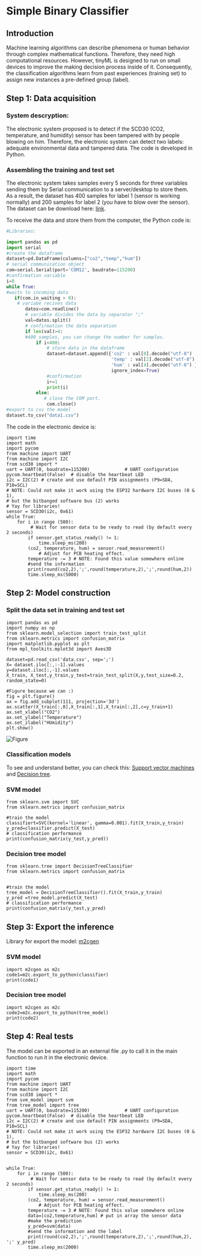 # Simple Binary Classifier #

## Introduction ##

Machine learning algorithms can describe phenomena or human behavior through complex mathematical functions. Therefore, they need high computational resources. However, tinyML is designed to run on small devices to improve the making decision process inside of it. Consequently, the classification algorithms learn from past experiences 
(training set) to assign new instances a pre-defined group (label). 

## Step 1: Data acquisition ##

### System descryption: ###

The electronic system proposed is to detect if the SCD30 (CO2, temperature, and humidity) sensor has been tampered with by people blowing on him. Therefore, the electronic system can detect two labels: adequate environmental data and tampered data. The code is developed in Python. 

### Assembling the training and test set ###
 The electronic system takes samples every 5 seconds for three variables sending them by Serial communication to a server/desktop to store them. As a result, the dataset has 400 samples for label 1 (sensor is working normally) and 200 samples for label 2 (you have to blow over the sensor). The dataset can be download here: [link](https://github.com/puldavid87/PYCOM/blob/main/8.%20ML/Simple%20Classifier/data.csv).
 
 To receive the data and store them from the computer, the Python code is:
 ``` python
#Libraries:

import pandas as pd
import serial 
#create the dataframe
dataset=pd.DataFrame(columns=["co2","temp","hum"])
# serial communication object
com=serial.Serial(port='COM12', baudrate=115200)
#confirmation variable
i=0
while True:
#waits to incoming data
    if(com.in_waiting > 0):
     # variabe recives data
        datos=com.readline()
        # variable divides the data by separator ";"
        val=datos.split()
        # confirmation the data separation
        if len(val)>4:
        #400 samples, you can change the number for samples.
            if i<400:
                # store data in the dataframe
                dataset=dataset.append({'co2' : val[0].decode("utf-8") , 
                                        'temp' : val[2].decode("utf-8") ,
                                        'hum' : val[4].decode("utf-8") },
                                        ignore_index=True)
                #confirmation
                i+=1
                print(i)
            else:
               # close the COM port.
                com.close()
#export to csv the model
dataset.to_csv("data1.csv")
 ```
The code in the electronic device is:

```
import time
import math
import pycom
from machine import UART                    
from machine import I2C
from scd30 import *
uart = UART(0, baudrate=115200)             # UART configuration
pycom.heartbeat(False)  # disable the heartbeat LED
i2c = I2C(2) # create and use default PIN assignments (P9=SDA, P10=SCL)
# NOTE: Could not make it work using the ESP32 hardware I2C buses (0 & 1), 
# but the bitbanged software bus (2) works
# Yay for libraries!
sensor = SCD30(i2c, 0x61)
while True:
    for i in range (500):
         # Wait for sensor data to be ready to read (by default every 2 seconds)
        if sensor.get_status_ready() != 1:
            time.sleep_ms(200)
        (co2, temperature, hum) = sensor.read_measurement()
            # Adjust for PCB heating effect. 
        temperature -= 3 # NOTE: Found this value somewhere online
        #send the information
        print(round(co2,2),';',round(temperature,2),';',round(hum,2))
        time.sleep_ms(5000)
```

## Step 2: Model construction ##

### Split the data set in training and test set ###
```
import pandas as pd
import numpy as np
from sklearn.model_selection import train_test_split
from sklearn.metrics import confusion_matrix
import matplotlib.pyplot as plt
from mpl_toolkits.mplot3d import Axes3D

dataset=pd.read_csv('data.csv', sep=';')
X= dataset.iloc[:,:-1].values
y=dataset.iloc[:,-1].values
X_train, X_test,y_train,y_test=train_test_split(X,y,test_size=0.2, random_state=0)

#Figure because we can :)
fig = plt.figure()
ax = fig.add_subplot(111, projection='3d')
ax.scatter(X_train[:,0],X_train[:,1],X_train[:,2],c=y_train+1)
ax.set_xlabel("CO2")
ax.set_ylabel("Temperature")
ax.set_zlabel("HUmidity")
plt.show()
```
![Figure](https://github.com/puldavid87/PYCOM/blob/main/8.%20ML/Simple%20Classifier/fig.png)

### Classification models ### 

To see and understand better, you can check this: [Support vector machines](https://scikit-learn.org/stable/modules/svm.html) and [Decision tree](https://scikit-learn.org/stable/modules/tree.html).

### SVM model ###
```
from sklearn.svm import SVC
from sklearn.metrics import confusion_matrix

#train the model
classifiert=SVC(kernel='linear', gamma=0.001).fit(X_train,y_train)
y_pred=classifier.predict(X_test)
# classification performance
print(confusion_matrix(y_test,y_pred))
```
### Decision tree model ###
```
from sklearn.tree import DecisionTreeClassifier
from sklearn.metrics import confusion_matrix


#train the model
tree_model = DecisionTreeClassifier().fit(X_train,y_train) 
y_pred =tree_model.predict(X_test)
# classification performance
print(confusion_matrix(y_test,y_pred)
```
## Step 3: Export the inference ## 
Library for export the model: [m2cgen](https://github.com/BayesWitnesses/m2cgen)
### SVM model ###
```
import m2cgen as m2c
code1=m2c.export_to_python(classifier)
print(code1)

```
### Decision tree model ###
```
import m2cgen as m2c
code2=m2c.export_to_python(tree_model)
print(code2)

```

## Step 4: Real tests ## 

The model can be exported in an external file .py to call it in the main function to run it in the electronic device.

```
import time
import math
import pycom
from machine import UART                    
from machine import I2C
from scd30 import *
from svm_model import svm
from tree_model import tree
uart = UART(0, baudrate=115200)             # UART configuration
pycom.heartbeat(False)  # disable the heartbeat LED
i2c = I2C(2) # create and use default PIN assignments (P9=SDA, P10=SCL)
# NOTE: Could not make it work using the ESP32 hardware I2C buses (0 & 1), 
# but the bitbanged software bus (2) works
# Yay for libraries!
sensor = SCD30(i2c, 0x61)


while True:
    for i in range (500):
         # Wait for sensor data to be ready to read (by default every 2 seconds)
        if sensor.get_status_ready() != 1:
            time.sleep_ms(200)
        (co2, temperature, hum) = sensor.read_measurement()
            # Adjust for PCB heating effect. 
        temperature -= 3 # NOTE: Found this value somewhere online
        data=[co2,temperature,hum] # put in array the sensor data
        #make the prediction
        y_pred=svm(data)
        #send the information and the label
        print(round(co2,2),';',round(temperature,2),';',round(hum,2), ';' y_pred)
        time.sleep_ms(2000)
        
```
